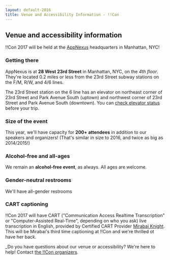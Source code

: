 ```yaml
---
layout: default-2016
title: Venue and Accessibility Information - !!Con
---
```


## Venue and accessibility information

!!Con 2017 will be held at the [AppNexus](https://www.appnexus.com)
  headquarters in Manhattan, NYC!

### Getting there

AppNexus is at **28 West 23rd Street** in Manhattan, NYC, on the *4th
floor*.  They're located 0.2 miles or less from the 23rd Street subway
stations on the F/M, R/W, and 4/6 lines.

The 23rd Street station on the 6 line has an elevator on northeast
corner of 23rd Street and Park Avenue South (uptown) and northwest
corner of 23rd Street and Park Avenue South (downtown).  You can
[check elevator status](http://advisory.mtanyct.info/EEoutage/EEOutageReport.aspx?StationID=a1a2bbf2-de86-4060-a596-5affee6b03dd&Station=23RD%20STREET%20-%206)
before your trip.

### Size of the event

This year, we'll have capacity for **200+ attendees** in addition to
our speakers and organizers! (That's similar in size to 2016, and
twice as big as 2014/2015!)

### Alcohol-free and all-ages

We remain an **alcohol-free event**, as always.  All ages are welcome.

### Gender-neutral restrooms

We'll have all-gender restrooms 

### CART captioning

!!Con 2017 will have CART ("Communication Access Realtime
Transcription" or "Computer-Assisted Real-Time", depending on who you
ask) live transcription in English, provided by Certified CART
Provider
[Mirabai Knight](http://www.whitecoatcaptioning.com/captioning-for-conferences).
This will be Mirabai's third time captioning at !!Con and we're
thrilled ot have her back.

_Do you have questions about our venue or accessibility?  We're here
to help!  Contact [the !!Con organizers](index.html#organizers).
